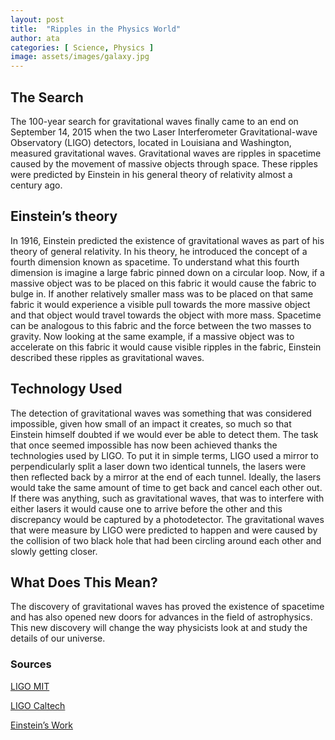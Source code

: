```yaml
---
layout: post
title:  "Ripples in the Physics World"
author: ata
categories: [ Science, Physics ]
image: assets/images/galaxy.jpg
---
```

## The Search
The 100-year search for gravitational waves finally came to an end on September 14, 2015 when the two Laser Interferometer Gravitational-wave Observatory (LIGO) detectors, located in Louisiana and Washington, measured gravitational waves. Gravitational waves are ripples in spacetime caused by the movement of massive objects through space. These ripples were predicted by Einstein in his general theory of relativity almost a century ago.

## Einstein’s theory
In 1916, Einstein predicted the existence of gravitational waves as part of his theory of general relativity. In his theory, he introduced the concept of a fourth dimension known as spacetime. To understand what this fourth dimension is imagine a large fabric pinned down on a circular loop. Now, if a massive object was to be placed on this fabric it would cause the fabric to bulge in. If another relatively smaller mass was to be placed on that same fabric it would experience a visible pull towards the more massive object and that object would travel towards the object with more mass. Spacetime can be analogous to this fabric and the force between the two masses to gravity. Now looking at the same example, if a massive object was to accelerate on this fabric it would cause visible ripples in the fabric, Einstein described these ripples as gravitational waves.

## Technology Used
The detection of gravitational waves was something that was considered impossible, given how small of an impact it creates, so much so that Einstein himself doubted if we would ever be able to detect them. The task that once seemed impossible has now been achieved thanks the technologies used by LIGO. To put it in simple terms, LIGO used a mirror to perpendicularly split a laser down two identical tunnels, the lasers were then reflected back by a mirror at the end of each tunnel. Ideally, the lasers would take the same amount of time to get back and cancel each other out. If there was anything, such as gravitational waves, that was to interfere with either lasers it would cause one to arrive before the other and this discrepancy would be captured by a photodetector. The gravitational waves that were measure by LIGO were predicted to happen and were caused by the collision of two black hole that had been circling around each other and slowly getting closer.

## What Does This Mean?
The discovery of gravitational waves has proved the existence of spacetime and has also opened new doors for advances in the field of astrophysics. This new discovery will change the way physicists look at and study the details of our universe.

### Sources
[LIGO MIT](http://space.mit.edu/LIGO/more.html)

[LIGO Caltech](https://www.ligo.caltech.edu/detection)

[Einstein’s Work](http://www.bartleby.com/173/19.html)